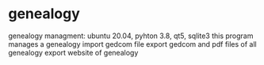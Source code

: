 # genealogy
genealogy managment: ubuntu 20.04, pyhton 3.8, qt5, sqlite3
this program manages a genealogy
import gedcom file
export gedcom and pdf files of all genealogy
export website of genealogy
